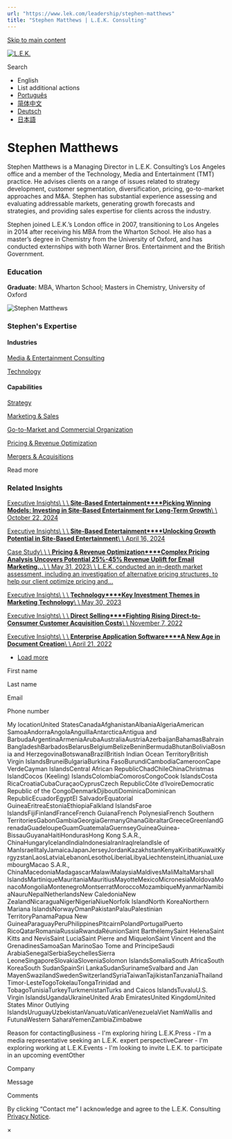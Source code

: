 ```yaml
---
url: "https://www.lek.com/leadership/stephen-matthews"
title: "Stephen Matthews | L.E.K. Consulting"
---
```


[Skip to main content](https://www.lek.com/leadership/stephen-matthews#main-content)

[![L.E.K.](https://www.lek.com/themes/lek/images/new-logo.svg)](https://www.lek.com/ "L.E.K.")

Search

- English
- List additional actions
- [Português](https://www.lek.com/pt-br/lek-brazil)
- [简体中文](https://www.lek.com/zh-hant/lek-china)
- [Deutsch](https://www.lek.com/de/lek-germany)
- [日本語](https://www.lek.com/ja/lek-japan)

# Stephen Matthews

Stephen Matthews is a Managing Director in L.E.K. Consulting’s Los Angeles office and a member of the Technology, Media and Entertainment (TMT) practice. He advises clients on a range of issues related to strategy development, customer segmentation, diversification, pricing, go-to-market approaches and M&A. Stephen has substantial experience assessing and evaluating addressable markets, generating growth forecasts and strategies, and providing sales expertise for clients across the industry.

Stephen joined L.E.K.’s London office in 2007, transitioning to Los Angeles in 2014 after receiving his MBA from the Wharton School. He also has a master’s degree in Chemistry from the University of Oxford, and has conducted externships with both Warner Bros. Entertainment and the British Government.

### Education

**Graduate:** MBA, Wharton School; Masters in Chemistry, University of Oxford

![Stephen Matthews](https://www.lek.com/sites/default/files/profile-images/Stephen-Matthews.jpg)

### Stephen's Expertise

#### Industries

[Media & Entertainment Consulting](https://www.lek.com/industries/media)

[Technology](https://www.lek.com/industries/technology)

#### Capabilities

[Strategy](https://www.lek.com/capabilities/strategy)

[Marketing & Sales](https://www.lek.com/capabilities/marketing-and-sales)

[Go-to-Market and Commercial Organization](https://www.lek.com/capabilities/marketing-and-sales/go-to-market-strategy)

[Pricing & Revenue Optimization](https://www.lek.com/capabilities/pricing-revenue-optimization)

[Mergers & Acquisitions](https://www.lek.com/capabilities/mergers-acquisitions)

Read more

### Related Insights

[Executive Insights\\
\\
\\
**Site-Based Entertainment****Picking Winning Models: Investing in Site-Based Entertainment for Long-Term Growth**\\
\\
October 22, 2024](https://www.lek.com/insights/tmt/global/ei/investing-site-based-entertainment-long-term-growth)

[Executive Insights\\
\\
\\
**Site-Based Entertainment****Unlocking Growth Potential in Site-Based Entertainment**\\
\\
April 16, 2024](https://www.lek.com/insights/tmt/global/ei/unlocking-growth-potential-site-based-entertainment)

[Case Study\\
\\
\\
**Pricing & Revenue Optimization****Complex Pricing Analysis Uncovers Potential 25%-45% Revenue Uplift for Email Marketing…**\\
\\
May 31, 2023\\
\\
L.E.K. conducted an in-depth market assessment, including an investigation of alternative pricing structures, to help our client optimize pricing and…](https://www.lek.com/insights/tmt/us/cs/complex-pricing-analysis-uncovers-potential-25-45-revenue-uplift-email-marketing)

[Executive Insights\\
\\
\\
**Technology****Key Investment Themes in Marketing Technology**\\
\\
May 30, 2023](https://www.lek.com/insights/tmt/us/ei/key-investment-themes-marketing-technology)

[Executive Insights\\
\\
\\
**Direct Selling****Fighting Rising Direct-to-Consumer Customer Acquisition Costs**\\
\\
November 7, 2022](https://www.lek.com/insights/con/us/ei/fighting-rising-direct-consumer-customer-acquisition-costs)

[Executive Insights\\
\\
\\
**Enterprise Application Software****A New Age in Document Creation**\\
\\
April 21, 2022](https://www.lek.com/insights/ei/new-age-document-creation)

- [Load more](https://www.lek.com/leadership/stephen-matthews?page=1 "Load more items")

First name

Last name

Email

Phone number

My locationUnited StatesCanadaAfghanistanAlbaniaAlgeriaAmerican SamoaAndorraAngolaAnguillaAntarcticaAntigua and BarbudaArgentinaArmeniaArubaAustraliaAustriaAzerbaijanBahamasBahrainBangladeshBarbadosBelarusBelgiumBelizeBeninBermudaBhutanBoliviaBosnia and HerzegovinaBotswanaBrazilBritish Indian Ocean TerritoryBritish Virgin IslandsBruneiBulgariaBurkina FasoBurundiCambodiaCameroonCape VerdeCayman IslandsCentral African RepublicChadChileChinaChristmas IslandCocos (Keeling) IslandsColombiaComorosCongoCook IslandsCosta RicaCroatiaCubaCuraçaoCyprusCzech RepublicCôte d’IvoireDemocratic Republic of the CongoDenmarkDjiboutiDominicaDominican RepublicEcuadorEgyptEl SalvadorEquatorial GuineaEritreaEstoniaEthiopiaFalkland IslandsFaroe IslandsFijiFinlandFranceFrench GuianaFrench PolynesiaFrench Southern TerritoriesGabonGambiaGeorgiaGermanyGhanaGibraltarGreeceGreenlandGrenadaGuadeloupeGuamGuatemalaGuernseyGuineaGuinea-BissauGuyanaHaitiHondurasHong Kong S.A.R., ChinaHungaryIcelandIndiaIndonesiaIranIraqIrelandIsle of ManIsraelItalyJamaicaJapanJerseyJordanKazakhstanKenyaKiribatiKuwaitKyrgyzstanLaosLatviaLebanonLesothoLiberiaLibyaLiechtensteinLithuaniaLuxembourgMacao S.A.R., ChinaMacedoniaMadagascarMalawiMalaysiaMaldivesMaliMaltaMarshall IslandsMartiniqueMauritaniaMauritiusMayotteMexicoMicronesiaMoldovaMonacoMongoliaMontenegroMontserratMoroccoMozambiqueMyanmarNamibiaNauruNepalNetherlandsNew CaledoniaNew ZealandNicaraguaNigerNigeriaNiueNorfolk IslandNorth KoreaNorthern Mariana IslandsNorwayOmanPakistanPalauPalestinian TerritoryPanamaPapua New GuineaParaguayPeruPhilippinesPitcairnPolandPortugalPuerto RicoQatarRomaniaRussiaRwandaRéunionSaint BarthélemySaint HelenaSaint Kitts and NevisSaint LuciaSaint Pierre and MiquelonSaint Vincent and the GrenadinesSamoaSan MarinoSao Tome and PrincipeSaudi ArabiaSenegalSerbiaSeychellesSierra LeoneSingaporeSlovakiaSloveniaSolomon IslandsSomaliaSouth AfricaSouth KoreaSouth SudanSpainSri LankaSudanSurinameSvalbard and Jan MayenSwazilandSwedenSwitzerlandSyriaTaiwanTajikistanTanzaniaThailandTimor-LesteTogoTokelauTongaTrinidad and TobagoTunisiaTurkeyTurkmenistanTurks and Caicos IslandsTuvaluU.S. Virgin IslandsUgandaUkraineUnited Arab EmiratesUnited KingdomUnited States Minor Outlying IslandsUruguayUzbekistanVanuatuVaticanVenezuelaViet NamWallis and FutunaWestern SaharaYemenZambiaZimbabwe

Reason for contactingBusiness - I'm exploring hiring L.E.K.Press - I'm a media representative seeking an L.E.K. expert perspectiveCareer - I'm exploring working at L.E.K.Events - I'm looking to invite L.E.K. to participate in an upcoming eventOther

Company

Message

Comments

By clicking “Contact me” I acknowledge and agree to the L.E.K. Consulting [Privacy Notice](https://www.lek.com/lek-consulting-privacy-policy).

×